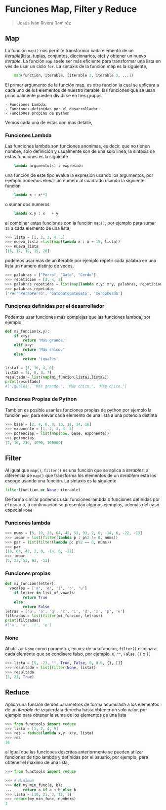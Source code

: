 # Funciones Map, Filter y Reduce
> Jesús Iván Rivera Ramiréz

## Map
La función `map()` nos permite transformar cada elemento de un *iterable*(lista, tuplas, conjuntos, diccionarios, etc) y obtener un nuevo
*iterable*. La función `map` suele ser más eficiente para transformar una lista en ves de usar un ciclo `for`.
La sintaxis de la función map es la siguiente,
    
```python
    map(function, iterable, [iterable 2, iterable 3, ...])
``` 

El primer argumento de la función map, es otra función la cual se aplicara a cada uno de los elementos de nuestro iterable, las funciones que se usan principalmente
pueden dividirse en tres grupos

    - Funciones Lambda.
    - Funciones definidas por el desarrollador.
    - Funciones propias de python

Vemos cada una de estas con mas detalle,

### Funciones Lambda

Las funciones lambda son funciones anonimas, es decir, que no tienen nombre, solo definición y usualmente son de una solo linea, la sintaxis
de estas funciones es la siguiente

```python
    lambda argumento(s) : expresión
```

una función de este tipo evalua la expresión usando los argumentos, por ejemplo podemos elevar un numero al cuadrado usando la siguiente función

```python
    lambda x : x**2
```

o sumar dos numeros

```python
    lambda x,y : x   + y
```

al combinar estas funciones con la función `map()`, por ejemplo para sumar `15` a cada elemento de una lista,
```python
>>> lista = [1, 2, 3, 4, 5]
>>> nueva_lista =list(map(lambda x : x + 15, lista))
>>> nueva_lista
[16, 17, 18, 19, 20]
```

podemos usar mas de un iterable por ejemplo repetir cada palabra en una lista un numero distinto de veces,
```python
>>> palabras = ["Perro", "Gato", "Cerdo"]
>>> repeticion = [3, 4, 2]
>>> palabras_repetidas = list(map(lambda x,y: x*y, palabras, repeticion))
>>> palabras_repetidas  
['PerroPerroPerro', 'GatoGatoGatoGato', 'CerdoCerdo']
```

### Funciones definidas por el desarrollador

Podemos usar funciones más complejas que las funciones lambda, por ejemplo
```python
def mi_funcion(x,y):
    if x>y:
        return 'Más grande.'
    elif x<y:
        return 'Más chico.'
    else:
        return 'iguales'

lista1 = [1, 10, 4, 6]
lista2 = [1, 9, 8, 7]
resultado = list(map(mi_funcion,lista1,lista2))
print(resultado)
#['iguales', 'Más grande.', 'Más chico.', 'Más chico.']
```

### Funciones Propias de Python
También es posible usar las funciones propias de python por ejemplo la función `pow`, para elevar cada elemento de una lista a
una potencia distinta
```python
>>> base = [2, 4, 6, 8, 10, 12, 14, 16]
>>> exponente = [1, 2, 3, 4, 5]
>>> potencias = list(map(pow, base, exponente))
>>> potencias
[2, 16, 216, 4096, 100000]
```

## Filter

Al igual que `map()`, `filter()` es una función que se aplica a *iterables*,
a diferencia de `map()` que transforma los elementos de un *iterable*m esta los escoge
usando una función. La sintaxis es la siguiente

```python
filter(function or None, iterable)
```

De forma similar podemos usar funciones lambda o funciones definidas por el usuario,
a continuación se presentan algunos ejemplos, además del caso especial `None`

### Funciones lambda
```python
>>> nums = [5, 10, 23, 64, 42, 53, 93, 2, 0, -14, 6, -22, -13]
>>> impar = list(filter(lambda p : p%2 != 0, nums))
>>> par = list(filter(lambda p: p%2 == 0, nums))
>>> par
[10, 64, 42, 2, 0, -14, 6, -22]
>>> impar
[5, 23, 53, 93, -13]
```

### Funciones propias
```python
def mi_funcion(letter):
  vocales = ['a', 'e', 'i', 'o', 'u']
    if letter in list_of_vowels:
        return True
    else:
        return False
letras = ['u', 'a', 'q', 'c', 'i', 'd', 'z', 'p', 'e']
filtradas = list(filter(mi_funcion, letras))
print(filtradas)
#['u', 'a', 'i', 'e']
```

### None
Al utilizar `None` como parametro, en vez de una función, `filter()` eliminara
cada elemento que se condisere falso, por ejemplo, `0`, `""`, `False`, `{}` o `[]`

```python
>>> lista = [5, -23, "", True, False, 0, 0.0, {}, []]
>>> resultado = list(filter(None, lista))
>>> resultado
[5, 23, True]
```

## Reduce

Aplica una función de dos parametros de forma acumulada a los elementos de un *iterable* de izquierda a derecha hasta obtener un solo valor, por ejemplo para
obtener la suma de los elementos de una lista

```python
>>> from functools import reduce
>>> lista = [1, 2, 4, 9]
>>> res = reduce(lambda x,y: x+y, lista)
>>> res
16
```

al igual que las funciones descritas anteriormente se pueden utilzar funciones de tipo
lambda y definidas por el usuario, por ejemplo, para obtener el maximo de una lista,

```python
>>> from functools import reduce

>>> # Minimum
>>> def my_min_func(a, b):
...     return a if a < b else b
>>> lista = [10, 21, 3, 12, 1]
>>> reduce(my_min_func, numbers)
1
```
